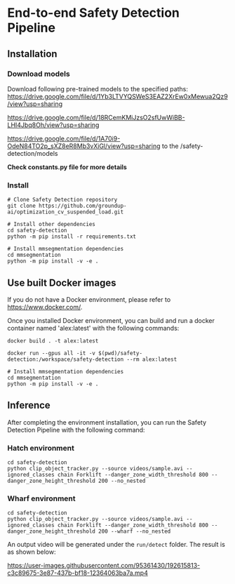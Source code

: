 # End-to-end Safety Detection Pipeline
## Installation
### Download models
Download following pre-trained models to the specified paths:
https://drive.google.com/file/d/1Yb3LTVYQSWeS3EAZ2XrEw0xMewua2Qz9/view?usp=sharing 

https://drive.google.com/file/d/18RCemKMiJzsO2sfUwWiBB-LHI4Jbq8Oh/view?usp=sharing

https://drive.google.com/file/d/1A70i9-OdeN84TO2p_sXZ8eR8Mb3vXiGl/view?usp=sharing
to the /safety-detection/models

<b> Check constants.py file for more details </b>

### Install
```
# Clone Safety Detection repository
git clone https://github.com/groundup-ai/optimization_cv_suspended_load.git

# Install other dependencies
cd safety-detection
python -m pip install -r requirements.txt

# Install mmsegmentation dependencies
cd mmsegmentation
python -m pip install -v -e .
```

## Use built Docker images
If you do not have a Docker environment, please refer to https://www.docker.com/.

Once you installed Docker environment, you can build and run a docker container named 'alex:latest' with the following commands:

```
docker build . -t alex:latest

docker run --gpus all -it -v $(pwd)/safety-detection:/workspace/safety-detection --rm alex:latest

# Install mmsegmentation dependencies
cd mmsegmentation
python -m pip install -v -e .
```

## Inference
After completing the environment installation, you can run the Safety Detection Pipeline with the following command:

### Hatch environment
```
cd safety-detection
python clip_object_tracker.py --source videos/sample.avi --ignored_classes chain Forklift --danger_zone_width_threshold 800 --danger_zone_height_threshold 200 --no_nested
```

### Wharf environment
```
cd safety-detection
python clip_object_tracker.py --source videos/sample.avi --ignored_classes chain Forklift --danger_zone_width_threshold 800 --danger_zone_height_threshold 200 --wharf --no_nested
```

An output video will be generated under the ```run/detect``` folder. The result is as shown below:


https://user-images.githubusercontent.com/95361430/192615813-c3c89675-3e87-437b-bf18-12364063ba7a.mp4


